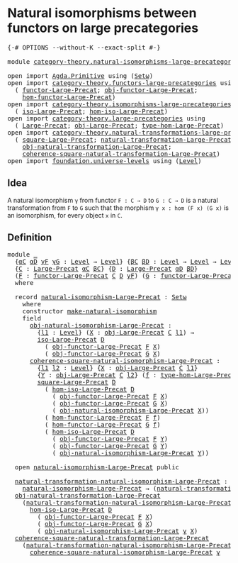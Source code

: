 # Natural isomorphisms between functors on large precategories

<pre class="Agda"><a id="73" class="Symbol">{-#</a> <a id="77" class="Keyword">OPTIONS</a> <a id="85" class="Pragma">--without-K</a> <a id="97" class="Pragma">--exact-split</a> <a id="111" class="Symbol">#-}</a>

<a id="116" class="Keyword">module</a> <a id="123" href="category-theory.natural-isomorphisms-large-precategories.html" class="Module">category-theory.natural-isomorphisms-large-precategories</a> <a id="180" class="Keyword">where</a>

<a id="187" class="Keyword">open</a> <a id="192" class="Keyword">import</a> <a id="199" href="Agda.Primitive.html" class="Module">Agda.Primitive</a> <a id="214" class="Keyword">using</a> <a id="220" class="Symbol">(</a><a id="221" href="Agda.Primitive.html#381" class="Primitive">Setω</a><a id="225" class="Symbol">)</a>
<a id="227" class="Keyword">open</a> <a id="232" class="Keyword">import</a> <a id="239" href="category-theory.functors-large-precategories.html" class="Module">category-theory.functors-large-precategories</a> <a id="284" class="Keyword">using</a>
  <a id="292" class="Symbol">(</a> <a id="294" href="category-theory.functors-large-precategories.html#968" class="Record">functor-Large-Precat</a><a id="314" class="Symbol">;</a> <a id="316" href="category-theory.functors-large-precategories.html#1071" class="Field">obj-functor-Large-Precat</a><a id="340" class="Symbol">;</a>
    <a id="346" href="category-theory.functors-large-precategories.html#1177" class="Field">hom-functor-Large-Precat</a><a id="370" class="Symbol">)</a>
<a id="372" class="Keyword">open</a> <a id="377" class="Keyword">import</a> <a id="384" href="category-theory.isomorphisms-large-precategories.html" class="Module">category-theory.isomorphisms-large-precategories</a> <a id="433" class="Keyword">using</a>
  <a id="441" class="Symbol">(</a> <a id="443" href="category-theory.isomorphisms-large-precategories.html#1864" class="Function">iso-Large-Precat</a><a id="459" class="Symbol">;</a> <a id="461" href="category-theory.isomorphisms-large-precategories.html#2010" class="Function">hom-iso-Large-Precat</a><a id="481" class="Symbol">)</a>
<a id="483" class="Keyword">open</a> <a id="488" class="Keyword">import</a> <a id="495" href="category-theory.large-precategories.html" class="Module">category-theory.large-precategories</a> <a id="531" class="Keyword">using</a>
  <a id="539" class="Symbol">(</a> <a id="541" href="category-theory.large-precategories.html#654" class="Record">Large-Precat</a><a id="553" class="Symbol">;</a> <a id="555" href="category-theory.large-precategories.html#772" class="Field">obj-Large-Precat</a><a id="571" class="Symbol">;</a> <a id="573" href="category-theory.large-precategories.html#2369" class="Function">type-hom-Large-Precat</a><a id="594" class="Symbol">)</a>
<a id="596" class="Keyword">open</a> <a id="601" class="Keyword">import</a> <a id="608" href="category-theory.natural-transformations-large-precategories.html" class="Module">category-theory.natural-transformations-large-precategories</a> <a id="668" class="Keyword">using</a>
  <a id="676" class="Symbol">(</a> <a id="678" href="category-theory.natural-transformations-large-precategories.html#1056" class="Function">square-Large-Precat</a><a id="697" class="Symbol">;</a> <a id="699" href="category-theory.natural-transformations-large-precategories.html#1820" class="Record">natural-transformation-Large-Precat</a><a id="734" class="Symbol">;</a>
    <a id="740" href="category-theory.natural-transformations-large-precategories.html#1933" class="Field">obj-natural-transformation-Large-Precat</a><a id="779" class="Symbol">;</a>
    <a id="785" href="category-theory.natural-transformations-large-precategories.html#2148" class="Field">coherence-square-natural-transformation-Large-Precat</a><a id="837" class="Symbol">)</a>
<a id="839" class="Keyword">open</a> <a id="844" class="Keyword">import</a> <a id="851" href="foundation.universe-levels.html" class="Module">foundation.universe-levels</a> <a id="878" class="Keyword">using</a> <a id="884" class="Symbol">(</a><a id="885" href="Agda.Primitive.html#597" class="Postulate">Level</a><a id="890" class="Symbol">)</a>
</pre>
## Idea

A natural isomorphism `γ` from functor `F : C → D` to `G : C → D` is a natural transformation from `F` to `G` such that the morphism `γ x : hom (F x) (G x)` is an isomorphism, for every object `x` in `C`.

## Definition

<pre class="Agda"><a id="1135" class="Keyword">module</a> <a id="1142" href="category-theory.natural-isomorphisms-large-precategories.html#1142" class="Module">_</a>
  <a id="1146" class="Symbol">{</a><a id="1147" href="category-theory.natural-isomorphisms-large-precategories.html#1147" class="Bound">αC</a> <a id="1150" href="category-theory.natural-isomorphisms-large-precategories.html#1150" class="Bound">αD</a> <a id="1153" href="category-theory.natural-isomorphisms-large-precategories.html#1153" class="Bound">γF</a> <a id="1156" href="category-theory.natural-isomorphisms-large-precategories.html#1156" class="Bound">γG</a> <a id="1159" class="Symbol">:</a> <a id="1161" href="Agda.Primitive.html#597" class="Postulate">Level</a> <a id="1167" class="Symbol">→</a> <a id="1169" href="Agda.Primitive.html#597" class="Postulate">Level</a><a id="1174" class="Symbol">}</a> <a id="1176" class="Symbol">{</a><a id="1177" href="category-theory.natural-isomorphisms-large-precategories.html#1177" class="Bound">βC</a> <a id="1180" href="category-theory.natural-isomorphisms-large-precategories.html#1180" class="Bound">βD</a> <a id="1183" class="Symbol">:</a> <a id="1185" href="Agda.Primitive.html#597" class="Postulate">Level</a> <a id="1191" class="Symbol">→</a> <a id="1193" href="Agda.Primitive.html#597" class="Postulate">Level</a> <a id="1199" class="Symbol">→</a> <a id="1201" href="Agda.Primitive.html#597" class="Postulate">Level</a><a id="1206" class="Symbol">}</a>
  <a id="1210" class="Symbol">{</a><a id="1211" href="category-theory.natural-isomorphisms-large-precategories.html#1211" class="Bound">C</a> <a id="1213" class="Symbol">:</a> <a id="1215" href="category-theory.large-precategories.html#654" class="Record">Large-Precat</a> <a id="1228" href="category-theory.natural-isomorphisms-large-precategories.html#1147" class="Bound">αC</a> <a id="1231" href="category-theory.natural-isomorphisms-large-precategories.html#1177" class="Bound">βC</a><a id="1233" class="Symbol">}</a> <a id="1235" class="Symbol">{</a><a id="1236" href="category-theory.natural-isomorphisms-large-precategories.html#1236" class="Bound">D</a> <a id="1238" class="Symbol">:</a> <a id="1240" href="category-theory.large-precategories.html#654" class="Record">Large-Precat</a> <a id="1253" href="category-theory.natural-isomorphisms-large-precategories.html#1150" class="Bound">αD</a> <a id="1256" href="category-theory.natural-isomorphisms-large-precategories.html#1180" class="Bound">βD</a><a id="1258" class="Symbol">}</a>
  <a id="1262" class="Symbol">(</a><a id="1263" href="category-theory.natural-isomorphisms-large-precategories.html#1263" class="Bound">F</a> <a id="1265" class="Symbol">:</a> <a id="1267" href="category-theory.functors-large-precategories.html#968" class="Record">functor-Large-Precat</a> <a id="1288" href="category-theory.natural-isomorphisms-large-precategories.html#1211" class="Bound">C</a> <a id="1290" href="category-theory.natural-isomorphisms-large-precategories.html#1236" class="Bound">D</a> <a id="1292" href="category-theory.natural-isomorphisms-large-precategories.html#1153" class="Bound">γF</a><a id="1294" class="Symbol">)</a> <a id="1296" class="Symbol">(</a><a id="1297" href="category-theory.natural-isomorphisms-large-precategories.html#1297" class="Bound">G</a> <a id="1299" class="Symbol">:</a> <a id="1301" href="category-theory.functors-large-precategories.html#968" class="Record">functor-Large-Precat</a> <a id="1322" href="category-theory.natural-isomorphisms-large-precategories.html#1211" class="Bound">C</a> <a id="1324" href="category-theory.natural-isomorphisms-large-precategories.html#1236" class="Bound">D</a> <a id="1326" href="category-theory.natural-isomorphisms-large-precategories.html#1156" class="Bound">γG</a><a id="1328" class="Symbol">)</a>
  <a id="1332" class="Keyword">where</a>

  <a id="1341" class="Keyword">record</a> <a id="1348" href="category-theory.natural-isomorphisms-large-precategories.html#1348" class="Record">natural-isomorphism-Large-Precat</a> <a id="1381" class="Symbol">:</a> <a id="1383" href="Agda.Primitive.html#381" class="Primitive">Setω</a>
    <a id="1392" class="Keyword">where</a>
    <a id="1402" class="Keyword">constructor</a> <a id="1414" href="category-theory.natural-isomorphisms-large-precategories.html#1414" class="InductiveConstructor">make-natural-isomorphism</a>
    <a id="1443" class="Keyword">field</a>
      <a id="1455" href="category-theory.natural-isomorphisms-large-precategories.html#1455" class="Field">obj-natural-isomorphism-Large-Precat</a> <a id="1492" class="Symbol">:</a>
        <a id="1502" class="Symbol">{</a><a id="1503" href="category-theory.natural-isomorphisms-large-precategories.html#1503" class="Bound">l1</a> <a id="1506" class="Symbol">:</a> <a id="1508" href="Agda.Primitive.html#597" class="Postulate">Level</a><a id="1513" class="Symbol">}</a> <a id="1515" class="Symbol">(</a><a id="1516" href="category-theory.natural-isomorphisms-large-precategories.html#1516" class="Bound">X</a> <a id="1518" class="Symbol">:</a> <a id="1520" href="category-theory.large-precategories.html#772" class="Field">obj-Large-Precat</a> <a id="1537" href="category-theory.natural-isomorphisms-large-precategories.html#1211" class="Bound">C</a> <a id="1539" href="category-theory.natural-isomorphisms-large-precategories.html#1503" class="Bound">l1</a><a id="1541" class="Symbol">)</a> <a id="1543" class="Symbol">→</a>
        <a id="1553" href="category-theory.isomorphisms-large-precategories.html#1864" class="Function">iso-Large-Precat</a> <a id="1570" href="category-theory.natural-isomorphisms-large-precategories.html#1236" class="Bound">D</a>
          <a id="1582" class="Symbol">(</a> <a id="1584" href="category-theory.functors-large-precategories.html#1071" class="Field">obj-functor-Large-Precat</a> <a id="1609" href="category-theory.natural-isomorphisms-large-precategories.html#1263" class="Bound">F</a> <a id="1611" href="category-theory.natural-isomorphisms-large-precategories.html#1516" class="Bound">X</a><a id="1612" class="Symbol">)</a>
          <a id="1624" class="Symbol">(</a> <a id="1626" href="category-theory.functors-large-precategories.html#1071" class="Field">obj-functor-Large-Precat</a> <a id="1651" href="category-theory.natural-isomorphisms-large-precategories.html#1297" class="Bound">G</a> <a id="1653" href="category-theory.natural-isomorphisms-large-precategories.html#1516" class="Bound">X</a><a id="1654" class="Symbol">)</a>
      <a id="1662" href="category-theory.natural-isomorphisms-large-precategories.html#1662" class="Field">coherence-square-natural-isomorphism-Large-Precat</a> <a id="1712" class="Symbol">:</a>
        <a id="1722" class="Symbol">{</a><a id="1723" href="category-theory.natural-isomorphisms-large-precategories.html#1723" class="Bound">l1</a> <a id="1726" href="category-theory.natural-isomorphisms-large-precategories.html#1726" class="Bound">l2</a> <a id="1729" class="Symbol">:</a> <a id="1731" href="Agda.Primitive.html#597" class="Postulate">Level</a><a id="1736" class="Symbol">}</a> <a id="1738" class="Symbol">{</a><a id="1739" href="category-theory.natural-isomorphisms-large-precategories.html#1739" class="Bound">X</a> <a id="1741" class="Symbol">:</a> <a id="1743" href="category-theory.large-precategories.html#772" class="Field">obj-Large-Precat</a> <a id="1760" href="category-theory.natural-isomorphisms-large-precategories.html#1211" class="Bound">C</a> <a id="1762" href="category-theory.natural-isomorphisms-large-precategories.html#1723" class="Bound">l1</a><a id="1764" class="Symbol">}</a>
        <a id="1774" class="Symbol">{</a><a id="1775" href="category-theory.natural-isomorphisms-large-precategories.html#1775" class="Bound">Y</a> <a id="1777" class="Symbol">:</a> <a id="1779" href="category-theory.large-precategories.html#772" class="Field">obj-Large-Precat</a> <a id="1796" href="category-theory.natural-isomorphisms-large-precategories.html#1211" class="Bound">C</a> <a id="1798" href="category-theory.natural-isomorphisms-large-precategories.html#1726" class="Bound">l2</a><a id="1800" class="Symbol">}</a> <a id="1802" class="Symbol">(</a><a id="1803" href="category-theory.natural-isomorphisms-large-precategories.html#1803" class="Bound">f</a> <a id="1805" class="Symbol">:</a> <a id="1807" href="category-theory.large-precategories.html#2369" class="Function">type-hom-Large-Precat</a> <a id="1829" href="category-theory.natural-isomorphisms-large-precategories.html#1211" class="Bound">C</a> <a id="1831" href="category-theory.natural-isomorphisms-large-precategories.html#1739" class="Bound">X</a> <a id="1833" href="category-theory.natural-isomorphisms-large-precategories.html#1775" class="Bound">Y</a><a id="1834" class="Symbol">)</a> <a id="1836" class="Symbol">→</a>
        <a id="1846" href="category-theory.natural-transformations-large-precategories.html#1056" class="Function">square-Large-Precat</a> <a id="1866" href="category-theory.natural-isomorphisms-large-precategories.html#1236" class="Bound">D</a>
          <a id="1878" class="Symbol">(</a> <a id="1880" href="category-theory.isomorphisms-large-precategories.html#2010" class="Function">hom-iso-Large-Precat</a> <a id="1901" href="category-theory.natural-isomorphisms-large-precategories.html#1236" class="Bound">D</a>
            <a id="1915" class="Symbol">(</a> <a id="1917" href="category-theory.functors-large-precategories.html#1071" class="Field">obj-functor-Large-Precat</a> <a id="1942" href="category-theory.natural-isomorphisms-large-precategories.html#1263" class="Bound">F</a> <a id="1944" href="category-theory.natural-isomorphisms-large-precategories.html#1739" class="Bound">X</a><a id="1945" class="Symbol">)</a>
            <a id="1959" class="Symbol">(</a> <a id="1961" href="category-theory.functors-large-precategories.html#1071" class="Field">obj-functor-Large-Precat</a> <a id="1986" href="category-theory.natural-isomorphisms-large-precategories.html#1297" class="Bound">G</a> <a id="1988" href="category-theory.natural-isomorphisms-large-precategories.html#1739" class="Bound">X</a><a id="1989" class="Symbol">)</a>
            <a id="2003" class="Symbol">(</a> <a id="2005" href="category-theory.natural-isomorphisms-large-precategories.html#1455" class="Field">obj-natural-isomorphism-Large-Precat</a> <a id="2042" href="category-theory.natural-isomorphisms-large-precategories.html#1739" class="Bound">X</a><a id="2043" class="Symbol">))</a>
          <a id="2056" class="Symbol">(</a> <a id="2058" href="category-theory.functors-large-precategories.html#1177" class="Field">hom-functor-Large-Precat</a> <a id="2083" href="category-theory.natural-isomorphisms-large-precategories.html#1263" class="Bound">F</a> <a id="2085" href="category-theory.natural-isomorphisms-large-precategories.html#1803" class="Bound">f</a><a id="2086" class="Symbol">)</a>
          <a id="2098" class="Symbol">(</a> <a id="2100" href="category-theory.functors-large-precategories.html#1177" class="Field">hom-functor-Large-Precat</a> <a id="2125" href="category-theory.natural-isomorphisms-large-precategories.html#1297" class="Bound">G</a> <a id="2127" href="category-theory.natural-isomorphisms-large-precategories.html#1803" class="Bound">f</a><a id="2128" class="Symbol">)</a>
          <a id="2140" class="Symbol">(</a> <a id="2142" href="category-theory.isomorphisms-large-precategories.html#2010" class="Function">hom-iso-Large-Precat</a> <a id="2163" href="category-theory.natural-isomorphisms-large-precategories.html#1236" class="Bound">D</a>
            <a id="2177" class="Symbol">(</a> <a id="2179" href="category-theory.functors-large-precategories.html#1071" class="Field">obj-functor-Large-Precat</a> <a id="2204" href="category-theory.natural-isomorphisms-large-precategories.html#1263" class="Bound">F</a> <a id="2206" href="category-theory.natural-isomorphisms-large-precategories.html#1775" class="Bound">Y</a><a id="2207" class="Symbol">)</a>
            <a id="2221" class="Symbol">(</a> <a id="2223" href="category-theory.functors-large-precategories.html#1071" class="Field">obj-functor-Large-Precat</a> <a id="2248" href="category-theory.natural-isomorphisms-large-precategories.html#1297" class="Bound">G</a> <a id="2250" href="category-theory.natural-isomorphisms-large-precategories.html#1775" class="Bound">Y</a><a id="2251" class="Symbol">)</a>
            <a id="2265" class="Symbol">(</a> <a id="2267" href="category-theory.natural-isomorphisms-large-precategories.html#1455" class="Field">obj-natural-isomorphism-Large-Precat</a> <a id="2304" href="category-theory.natural-isomorphisms-large-precategories.html#1775" class="Bound">Y</a><a id="2305" class="Symbol">))</a>
               
  <a id="2326" class="Keyword">open</a> <a id="2331" href="category-theory.natural-isomorphisms-large-precategories.html#1348" class="Module">natural-isomorphism-Large-Precat</a> <a id="2364" class="Keyword">public</a>

  <a id="2374" href="category-theory.natural-isomorphisms-large-precategories.html#2374" class="Function">natural-transformation-natural-isomorphism-Large-Precat</a> <a id="2430" class="Symbol">:</a>
    <a id="2436" href="category-theory.natural-isomorphisms-large-precategories.html#1348" class="Record">natural-isomorphism-Large-Precat</a> <a id="2469" class="Symbol">→</a> <a id="2471" class="Symbol">(</a><a id="2472" href="category-theory.natural-transformations-large-precategories.html#1820" class="Record">natural-transformation-Large-Precat</a> <a id="2508" href="category-theory.natural-isomorphisms-large-precategories.html#1263" class="Bound">F</a> <a id="2510" href="category-theory.natural-isomorphisms-large-precategories.html#1297" class="Bound">G</a><a id="2511" class="Symbol">)</a>
  <a id="2515" href="category-theory.natural-transformations-large-precategories.html#1933" class="Field">obj-natural-transformation-Large-Precat</a>
    <a id="2559" class="Symbol">(</a><a id="2560" href="category-theory.natural-isomorphisms-large-precategories.html#2374" class="Function">natural-transformation-natural-isomorphism-Large-Precat</a> <a id="2616" href="category-theory.natural-isomorphisms-large-precategories.html#2616" class="Bound">γ</a><a id="2617" class="Symbol">)</a> <a id="2619" href="category-theory.natural-isomorphisms-large-precategories.html#2619" class="Bound">X</a> <a id="2621" class="Symbol">=</a>
      <a id="2629" href="category-theory.isomorphisms-large-precategories.html#2010" class="Function">hom-iso-Large-Precat</a> <a id="2650" href="category-theory.natural-isomorphisms-large-precategories.html#1236" class="Bound">D</a>
        <a id="2660" class="Symbol">(</a> <a id="2662" href="category-theory.functors-large-precategories.html#1071" class="Field">obj-functor-Large-Precat</a> <a id="2687" href="category-theory.natural-isomorphisms-large-precategories.html#1263" class="Bound">F</a> <a id="2689" href="category-theory.natural-isomorphisms-large-precategories.html#2619" class="Bound">X</a><a id="2690" class="Symbol">)</a>
        <a id="2700" class="Symbol">(</a> <a id="2702" href="category-theory.functors-large-precategories.html#1071" class="Field">obj-functor-Large-Precat</a> <a id="2727" href="category-theory.natural-isomorphisms-large-precategories.html#1297" class="Bound">G</a> <a id="2729" href="category-theory.natural-isomorphisms-large-precategories.html#2619" class="Bound">X</a><a id="2730" class="Symbol">)</a>
        <a id="2740" class="Symbol">(</a> <a id="2742" href="category-theory.natural-isomorphisms-large-precategories.html#1455" class="Field">obj-natural-isomorphism-Large-Precat</a> <a id="2779" href="category-theory.natural-isomorphisms-large-precategories.html#2616" class="Bound">γ</a> <a id="2781" href="category-theory.natural-isomorphisms-large-precategories.html#2619" class="Bound">X</a><a id="2782" class="Symbol">)</a>
  <a id="2786" href="category-theory.natural-transformations-large-precategories.html#2148" class="Field">coherence-square-natural-transformation-Large-Precat</a>
    <a id="2843" class="Symbol">(</a><a id="2844" href="category-theory.natural-isomorphisms-large-precategories.html#2374" class="Function">natural-transformation-natural-isomorphism-Large-Precat</a> <a id="2900" href="category-theory.natural-isomorphisms-large-precategories.html#2900" class="Bound">γ</a><a id="2901" class="Symbol">)</a> <a id="2903" class="Symbol">=</a>
      <a id="2911" href="category-theory.natural-isomorphisms-large-precategories.html#1662" class="Field">coherence-square-natural-isomorphism-Large-Precat</a> <a id="2961" href="category-theory.natural-isomorphisms-large-precategories.html#2900" class="Bound">γ</a>
</pre>